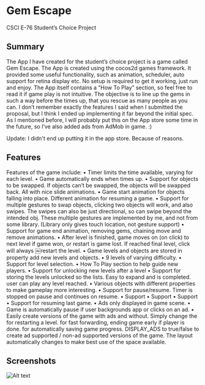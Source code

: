 Gem Escape
=========

CSCI E-76 Student’s Choice Project

Summary
---------

The App I have created for the student’s choice project is a game called Gem
Escape.
The App is created using the cocos2d games framework. It provided some useful
functionality, such as animation, scheduler, auto support for retina display
etc.
No setup is required to get it working, just run and enjoy. The App itself
contains a “How To Play” section, so feel free to read it if game play is not
intuitive. The objective is to line up the gems in such a way before the times
up, that you rescue as many people as you can.
I don’t remember exactly the features I said when I submitted the proposal, but
I think I ended up implementing it far beyond the initial spec. As I mentioned
before, I will probably put this on the App store some time in the future, so
I’ve also added ads from AdMob in game. :)

Update: I didn't end up putting it in the app store. Because of reasons.

Features
---------
Features of the game include:
• Timer limits the time available, varying for each level.
• Game automatically ends when times up.
• Support for objects to be swapped. If objects can’t be swapped, the objects
will be swapped back. All with nice slide animations.
• Game start animation for objects falling into place. Different animation
for resuming a game.
• Support for multiple gestures to swap objects, clicking two objects will
    work, and also swipes. The swipes can also be just directional, so can
    swipe beyond the intended obj. These multiple gestures are implemented by
    me, and not from some library. (Library only gives touch location, not
    gesture support)
• Support for game end animation, removing gems, chaining move and remove animations.
• After level is finished, game moves on (on click) to next level if game won, or restart is game lost. If reached final level, click will always
￼restart the level.
• Game levels and objects are stored in property
add new levels and objects.
• 9 levels of varying difficulty.
• Support for level selection.
• How To Play section to help guide new players. • Support for unlocking new levels after a level • Support for storing the levels unlocked so the
lists. Easy to expand and
is completed.
user can play any level
reached.
• Various objects with different properties to make gameplay more
interesting.
• Support for pause/resume. Timer is stopped on pause and continues on
resume.
• Support
• Support
• Support
• Support for resuming last game.
• Ads only displayed in game scene.
• Game is automatically pause if user backgrounds app or clicks on an ad.
• Easily create versions of the game with ads and without. Simply change the
for restarting a level.
for fast forwarding, ending game early if player is done.
for automatically saving game progress.
DISPLAY_ADS to true/false to create ad supported / non-ad supported
versions of the game. The layout automatically changes to make best use of
the space available.

Screenshots
---------

![Alt text](http://peterl.in/images/project-gemescape-full.png "Game Play")
